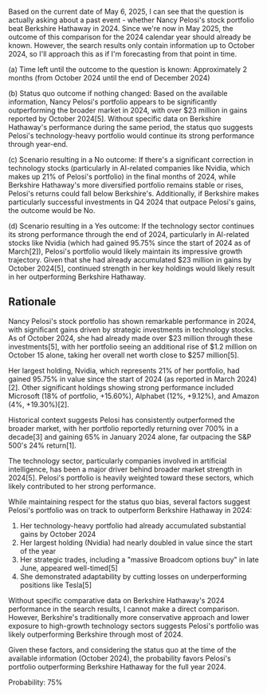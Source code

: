 Based on the current date of May 6, 2025, I can see that the question is actually asking about a past event - whether Nancy Pelosi's stock portfolio beat Berkshire Hathaway in 2024. Since we're now in May 2025, the outcome of this comparison for the 2024 calendar year should already be known. However, the search results only contain information up to October 2024, so I'll approach this as if I'm forecasting from that point in time.

(a) Time left until the outcome to the question is known: Approximately 2 months (from October 2024 until the end of December 2024)

(b) Status quo outcome if nothing changed: Based on the available information, Nancy Pelosi's portfolio appears to be significantly outperforming the broader market in 2024, with over $23 million in gains reported by October 2024[5]. Without specific data on Berkshire Hathaway's performance during the same period, the status quo suggests Pelosi's technology-heavy portfolio would continue its strong performance through year-end.

(c) Scenario resulting in a No outcome: If there's a significant correction in technology stocks (particularly in AI-related companies like Nvidia, which makes up 21% of Pelosi's portfolio) in the final months of 2024, while Berkshire Hathaway's more diversified portfolio remains stable or rises, Pelosi's returns could fall below Berkshire's. Additionally, if Berkshire makes particularly successful investments in Q4 2024 that outpace Pelosi's gains, the outcome would be No.

(d) Scenario resulting in a Yes outcome: If the technology sector continues its strong performance through the end of 2024, particularly in AI-related stocks like Nvidia (which had gained 95.75% since the start of 2024 as of March[2]), Pelosi's portfolio would likely maintain its impressive growth trajectory. Given that she had already accumulated $23 million in gains by October 2024[5], continued strength in her key holdings would likely result in her outperforming Berkshire Hathaway.

## Rationale

Nancy Pelosi's stock portfolio has shown remarkable performance in 2024, with significant gains driven by strategic investments in technology stocks. As of October 2024, she had already made over $23 million through these investments[5], with her portfolio seeing an additional rise of $1.2 million on October 15 alone, taking her overall net worth close to $257 million[5].

Her largest holding, Nvidia, which represents 21% of her portfolio, had gained 95.75% in value since the start of 2024 (as reported in March 2024)[2]. Other significant holdings showing strong performance included Microsoft (18% of portfolio, +15.60%), Alphabet (12%, +9.12%), and Amazon (4%, +19.30%)[2].

Historical context suggests Pelosi has consistently outperformed the broader market, with her portfolio reportedly returning over 700% in a decade[3] and gaining 65% in January 2024 alone, far outpacing the S&P 500's 24% return[1].

The technology sector, particularly companies involved in artificial intelligence, has been a major driver behind broader market strength in 2024[5]. Pelosi's portfolio is heavily weighted toward these sectors, which likely contributed to her strong performance.

While maintaining respect for the status quo bias, several factors suggest Pelosi's portfolio was on track to outperform Berkshire Hathaway in 2024:

1. Her technology-heavy portfolio had already accumulated substantial gains by October 2024
2. Her largest holding (Nvidia) had nearly doubled in value since the start of the year
3. Her strategic trades, including a "massive Broadcom options buy" in late June, appeared well-timed[5]
4. She demonstrated adaptability by cutting losses on underperforming positions like Tesla[5]

Without specific comparative data on Berkshire Hathaway's 2024 performance in the search results, I cannot make a direct comparison. However, Berkshire's traditionally more conservative approach and lower exposure to high-growth technology sectors suggests Pelosi's portfolio was likely outperforming Berkshire through most of 2024.

Given these factors, and considering the status quo at the time of the available information (October 2024), the probability favors Pelosi's portfolio outperforming Berkshire Hathaway for the full year 2024.

Probability: 75%